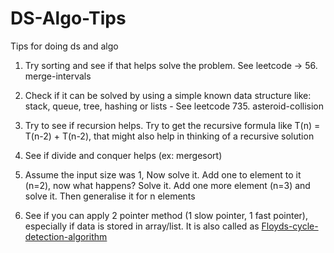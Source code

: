 # DS-Algo-Tips
Tips for doing ds and algo

1. Try sorting and see if that helps solve the problem. See leetcode -> 56. merge-intervals

2. Check if it can be solved by using a simple known data structure like: stack, queue, tree, hashing or lists - See leetcode 735. asteroid-collision

3. Try to see if recursion helps. Try to get the recursive formula like T(n) = T(n-2) + T(n-2), that might also help in thinking of a recursive solution

4. See if divide and conquer helps (ex: mergesort)

5. Assume the input size was 1, Now solve it. Add one to element to it (n=2), now what happens? Solve it. Add one more element (n=3) and solve it. Then generalise it for n elements

6. See if you can apply 2 pointer method (1 slow pointer, 1 fast pointer), especially if data is stored in array/list. It is also called as [Floyds-cycle-detection-algorithm](https://www.techiedelight.com/detect-cycle-linked-list-floyds-cycle-detection-algorithm/)

